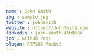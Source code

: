 ```yaml
---
name : John Smith
img : sample.jpg
twitter : johnsmith
website : https://JohnSmith.com
linkedin : john-smoth-45b960a
job : Github Pro!
slogan: RTPSUG Rocks!
---
```


